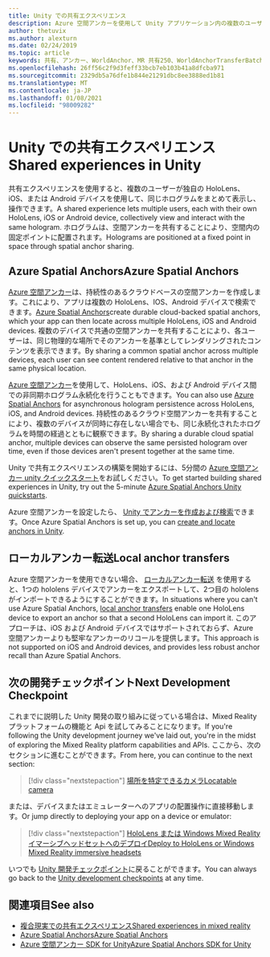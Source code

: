 ```yaml
---
title: Unity での共有エクスペリエンス
description: Azure 空間アンカーを使用して Unity アプリケーション内の複数のユーザー間で同じホログラムを共有する方法について説明します。
author: thetuvix
ms.author: alexturn
ms.date: 02/24/2019
ms.topic: article
keywords: 共有、アンカー、WorldAnchor、MR 共有250、WorldAnchorTransferBatch、SpatialPerception、Azure、Azure 空間アンカー、ASA、mixed reality ヘッドセット、windows mixed reality ヘッドセット、仮想現実ヘッドセット
ms.openlocfilehash: 26ff56c2f9d3feff33bcb7eb103b41a8dfcba971
ms.sourcegitcommit: 2329db5a76dfe1b844e21291dbc8ee3888ed1b81
ms.translationtype: MT
ms.contentlocale: ja-JP
ms.lasthandoff: 01/08/2021
ms.locfileid: "98009282"
---
```

# <a name="shared-experiences-in-unity"></a><span data-ttu-id="ca0b6-104">Unity での共有エクスペリエンス</span><span class="sxs-lookup"><span data-stu-id="ca0b6-104">Shared experiences in Unity</span></span>

<span data-ttu-id="ca0b6-105">共有エクスペリエンスを使用すると、複数のユーザーが独自の HoloLens、iOS、または Android デバイスを使用して、同じホログラムをまとめて表示し、操作できます。</span><span class="sxs-lookup"><span data-stu-id="ca0b6-105">A shared experience lets multiple users, each with their own HoloLens, iOS or Android device, collectively view and interact with the same hologram.</span></span> <span data-ttu-id="ca0b6-106">ホログラムは、空間アンカーを共有することにより、空間内の固定ポイントに配置されます。</span><span class="sxs-lookup"><span data-stu-id="ca0b6-106">Holograms are positioned at a fixed point in space through spatial anchor sharing.</span></span>

## <a name="azure-spatial-anchors"></a><span data-ttu-id="ca0b6-107">Azure Spatial Anchors</span><span class="sxs-lookup"><span data-stu-id="ca0b6-107">Azure Spatial Anchors</span></span>

<span data-ttu-id="ca0b6-108"><a href="https://docs.microsoft.com/azure/spatial-anchors/overview" target="_blank">Azure 空間アンカー</a>は、持続性のあるクラウドベースの空間アンカーを作成します。これにより、アプリは複数の HoloLens、IOS、Android デバイスで検索できます。</span><span class="sxs-lookup"><span data-stu-id="ca0b6-108"><a href="https://docs.microsoft.com/azure/spatial-anchors/overview" target="_blank">Azure Spatial Anchors</a>create durable cloud-backed spatial anchors, which your app can then locate across multiple HoloLens, iOS and Android devices.</span></span>  <span data-ttu-id="ca0b6-109">複数のデバイスで共通の空間アンカーを共有することにより、各ユーザーは、同じ物理的な場所でそのアンカーを基準としてレンダリングされたコンテンツを表示できます。</span><span class="sxs-lookup"><span data-stu-id="ca0b6-109">By sharing a common spatial anchor across multiple devices, each user can see content rendered relative to that anchor in the same physical location.</span></span> 

<span data-ttu-id="ca0b6-110"><a href="https://docs.microsoft.com/azure/spatial-anchors/overview" target="_blank">Azure 空間アンカー</a>を使用して、HoloLens、iOS、および Android デバイス間での非同期ホログラム永続化を行うこともできます。</span><span class="sxs-lookup"><span data-stu-id="ca0b6-110">You can also use <a href="https://docs.microsoft.com/azure/spatial-anchors/overview" target="_blank">Azure Spatial Anchors</a> for asynchronous hologram persistence across HoloLens, iOS, and Android devices.</span></span>  <span data-ttu-id="ca0b6-111">持続性のあるクラウド空間アンカーを共有することにより、複数のデバイスが同時に存在しない場合でも、同じ永続化されたホログラムを時間の経過とともに観察できます。</span><span class="sxs-lookup"><span data-stu-id="ca0b6-111">By sharing a durable cloud spatial anchor, multiple devices can observe the same persisted hologram over time, even if those devices aren't present together at the same time.</span></span>

<span data-ttu-id="ca0b6-112">Unity で共有エクスペリエンスの構築を開始するには、5分間の <a href="https://docs.microsoft.com/azure/spatial-anchors/unity-overview" target="_blank">Azure 空間アンカー unity クイックスタート</a>をお試しください。</span><span class="sxs-lookup"><span data-stu-id="ca0b6-112">To get started building shared experiences in Unity, try out the 5-minute <a href="https://docs.microsoft.com/azure/spatial-anchors/unity-overview" target="_blank">Azure Spatial Anchors Unity quickstarts</a>.</span></span>

<span data-ttu-id="ca0b6-113">Azure 空間アンカーを設定したら、 <a href="https://docs.microsoft.com/azure/spatial-anchors/concepts/create-locate-anchors-unity" target="_blank">Unity でアンカーを作成および検索</a>できます。</span><span class="sxs-lookup"><span data-stu-id="ca0b6-113">Once Azure Spatial Anchors is set up, you can <a href="https://docs.microsoft.com/azure/spatial-anchors/concepts/create-locate-anchors-unity" target="_blank">create and locate anchors in Unity</a>.</span></span>

## <a name="local-anchor-transfers"></a><span data-ttu-id="ca0b6-114">ローカルアンカー転送</span><span class="sxs-lookup"><span data-stu-id="ca0b6-114">Local anchor transfers</span></span>

<span data-ttu-id="ca0b6-115">Azure 空間アンカーを使用できない場合、 [ローカルアンカー転送](../../out-of-scope/local-anchor-transfers-in-unity.md) を使用すると、1つの hololens デバイスでアンカーをエクスポートして、2つ目の hololens がインポートできるようにすることができます。</span><span class="sxs-lookup"><span data-stu-id="ca0b6-115">In situations where you can't use Azure Spatial Anchors, [local anchor transfers](../../out-of-scope/local-anchor-transfers-in-unity.md) enable one HoloLens device to export an anchor so that a second HoloLens can import it.</span></span>  <span data-ttu-id="ca0b6-116">このアプローチは、iOS および Android デバイスではサポートされておらず、Azure 空間アンカーよりも堅牢なアンカーのリコールを提供します。</span><span class="sxs-lookup"><span data-stu-id="ca0b6-116">This approach is not supported on iOS and Android devices, and provides less robust anchor recall than Azure Spatial Anchors.</span></span>

## <a name="next-development-checkpoint"></a><span data-ttu-id="ca0b6-117">次の開発チェックポイント</span><span class="sxs-lookup"><span data-stu-id="ca0b6-117">Next Development Checkpoint</span></span>

<span data-ttu-id="ca0b6-118">これまでに説明した Unity 開発の取り組みに従っている場合は、Mixed Reality プラットフォームの機能と Api を試してみることになります。</span><span class="sxs-lookup"><span data-stu-id="ca0b6-118">If you're following the Unity development journey we've laid out, you're in the midst of exploring the Mixed Reality platform capabilities and APIs.</span></span> <span data-ttu-id="ca0b6-119">ここから、次のセクションに進むことができます。</span><span class="sxs-lookup"><span data-stu-id="ca0b6-119">From here, you can continue to the next section:</span></span>

> [!div class="nextstepaction"]
> [<span data-ttu-id="ca0b6-120">場所を特定できるカメラ</span><span class="sxs-lookup"><span data-stu-id="ca0b6-120">Locatable camera</span></span>](locatable-camera-in-unity.md)

<span data-ttu-id="ca0b6-121">または、デバイスまたはエミュレーターへのアプリの配置操作に直接移動します。</span><span class="sxs-lookup"><span data-stu-id="ca0b6-121">Or jump directly to deploying your app on a device or emulator:</span></span>

> [!div class="nextstepaction"]
> [<span data-ttu-id="ca0b6-122">HoloLens または Windows Mixed Reality イマーシブヘッドセットへのデプロイ</span><span class="sxs-lookup"><span data-stu-id="ca0b6-122">Deploy to HoloLens or Windows Mixed Reality immersive headsets</span></span>](../platform-capabilities-and-apis/using-visual-studio.md)

<span data-ttu-id="ca0b6-123">いつでも [Unity 開発チェックポイント](unity-development-overview.md#3-platform-capabilities-and-apis)に戻ることができます。</span><span class="sxs-lookup"><span data-stu-id="ca0b6-123">You can always go back to the [Unity development checkpoints](unity-development-overview.md#3-platform-capabilities-and-apis) at any time.</span></span>

## <a name="see-also"></a><span data-ttu-id="ca0b6-124">関連項目</span><span class="sxs-lookup"><span data-stu-id="ca0b6-124">See also</span></span>
* [<span data-ttu-id="ca0b6-125">複合現実での共有エクスペリエンス</span><span class="sxs-lookup"><span data-stu-id="ca0b6-125">Shared experiences in mixed reality</span></span>](../platform-capabilities-and-apis/shared-experiences-in-mixed-reality.md)
* <span data-ttu-id="ca0b6-126"><a href="https://docs.microsoft.com/azure/spatial-anchors" target="_blank">Azure Spatial Anchors</a></span><span class="sxs-lookup"><span data-stu-id="ca0b6-126"><a href="https://docs.microsoft.com/azure/spatial-anchors" target="_blank">Azure Spatial Anchors</a></span></span>
* <span data-ttu-id="ca0b6-127"><a href="https://docs.microsoft.com/dotnet/api/Microsoft.Azure.SpatialAnchors" target="_blank">Azure 空間アンカー SDK for Unity</a></span><span class="sxs-lookup"><span data-stu-id="ca0b6-127"><a href="https://docs.microsoft.com/dotnet/api/Microsoft.Azure.SpatialAnchors" target="_blank">Azure Spatial Anchors SDK for Unity</a></span></span>
